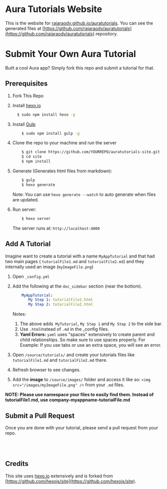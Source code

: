 
# Aura Tutorials Website

This is the website for [rajaraodv.github.io/auratutorials](https://rajaraodv.github.io/auratutorials).
You can see the generated files at [https://github.com/rajaraodv/auratutorials](https://github.com/rajaraodv/auratutorials) repository.

# Submit Your Own Aura Tutorial
Built a cool Aura app? Simply fork this repo and submit a tutorial for that.

## Prerequisites
1.  Fork This Repo
		
2. Install [hexo.io](http://hexo.io/)

	``` bash
	  $ sudo npm install hexo -g
	```
	
3. Install [Gulp](http://gulpjs.com/)
	
	``` bash
		$ sudo npm install gulp -g
	
	```
	
4. Clone the repo to your machine and run the server

	``` bash
		$ git clone https://github.com/YOURREPO/auratutorials-site.git
		$ cd site
		$ npm install
	```
		
5. Generate (Generates html files from markdown):
		
	``` bash
		$ gulp
		$ hexo generate
	```
	Note: You can use `hexo generate --watch` to auto generate when files are updated.
		
6. Run server:
		
	``` bash
		$ hexo server
	```
 	The server runs at: `http://localhost:4000`


## Add A Tutorial
Imagine want to create a tutorial with a name `MyAppTutorial` and that had two main pages ( `tutorialFile1.md` and `tutorialFile2.md`) and they internally used an image (`myImageFile.png`) 

1. Open `_config.yml`
2. Add the following at the `doc_sidebar` section (near the bottom).

	```yaml	
		MyAppTutorial:
		   My Step 1: tutorialFile1.html
		   My Step 2: tutorialFile2.html
	```
	Notes:
	1. The above adds` MyTutorial`, `My Step 1` and `My Step 2` to the side bar.
	2. Use `.html`instead of `.md` in the _config files.
	3. **Yaml Errors:** `yaml` uses "spaces" extensively to create parent and child relationships. So make sure to use spaces properly. 
		For Example: If you use tabs or use an extra space, you will see an error.
	
3. Open `/source/tutorials/` and create your tutorials files like `tutorialFile1.md` and `tutorialFile2.md` there. 
4. Refresh browser to see changes.
5. Add the **image** to `/source/images/` folder and access it like so: `<img src="/images/myImageFile.png" />` from your `.md` files.

**NOTE: Please use namespace your files to easily find them. Instead of tutorialFile1.md, use company-myappname-tutorialFile.md**

## Submit a Pull Request
Once you are done with your tutorial, please send a pull request from your repo.

<br>
<br>

## Credits
This site uses [hexo.io](http://hexo.io/) extensively and is forked from [https://github.com/hexojs/site](https://github.com/hexojs/site).
